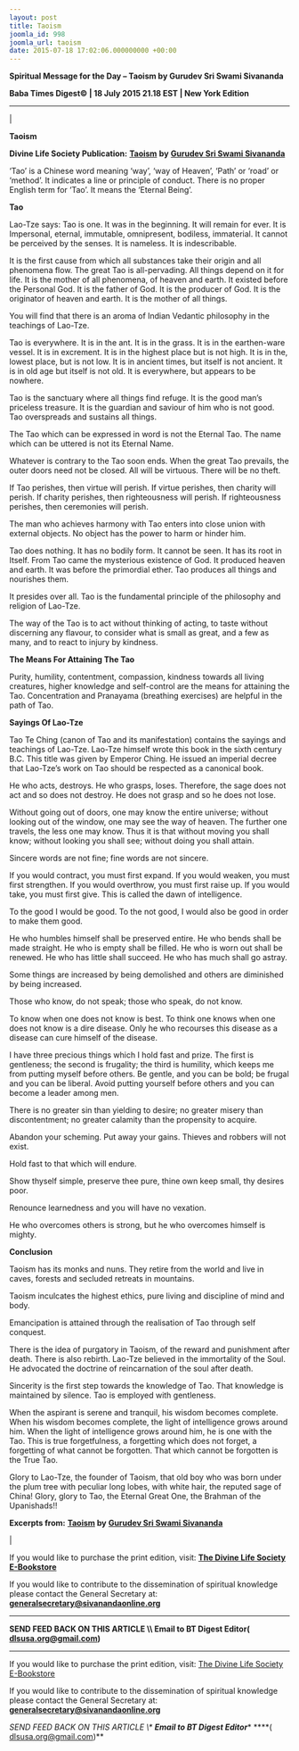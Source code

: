 ```yaml
---
layout: post
title: Taoism
joomla_id: 998
joomla_url: taoism
date: 2015-07-18 17:02:06.000000000 +00:00
---
```

  

















































**Spiritual Message for the Day – Taoism by Gurudev Sri Swami Sivananda**

 **Baba Times Digest© | 18 July 2015 21.18 EST | New York Edition**

* * *

| 

**Taoism**

**Divine Life Society Publication:** [**Taoism**](http://www.dlshq.org/religions/taoism.htm) **by** [**Gurudev Sri Swami Sivananda**](http://www.dlshq.org/saints/siva.htm)

‘Tao’ is a Chinese word meaning ‘way’, ‘way of Heaven’, ‘Path’ or ‘road’ or ‘method’. It indicates a line or principle of conduct. There is no proper English term for ‘Tao’. It means the ‘Eternal Being’.

**Tao**

Lao-Tze says: Tao is one. It was in the beginning. It will remain for ever. It is Impersonal, eternal, immutable, omnipresent, bodiless, immaterial. It cannot be perceived by the senses. It is nameless. It is indescribable.

It is the first cause from which all substances take their origin and all phenomena flow. The great Tao is all-pervading. All things depend on it for life. It is the mother of all phenomena, of heaven and earth. It existed before the Personal God. It is the father of God. It is the producer of God. It is the originator of heaven and earth. It is the mother of all things.

You will find that there is an aroma of Indian Vedantic philosophy in the teachings of Lao-Tze.

Tao is everywhere. It is in the ant. It is in the grass. It is in the earthen-ware vessel. It is in excrement. It is in the highest place but is not high. It is in the, lowest place, but is not low. It is in ancient times, but itself is not ancient. It is in old age but itself is not old. It is everywhere, but appears to be nowhere.

Tao is the sanctuary where all things find refuge. It is the good man’s priceless treasure. It is the guardian and saviour of him who is not good. Tao overspreads and sustains all things.

The Tao which can be expressed in word is not the Eternal Tao. The name which can be uttered is not its Eternal Name.

Whatever is contrary to the Tao soon ends. When the great Tao prevails, the outer doors need not be closed. All will be virtuous. There will be no theft.

If Tao perishes, then virtue will perish. If virtue perishes, then charity will perish. If charity perishes, then righteousness will perish. If righteousness perishes, then ceremonies will perish.

The man who achieves harmony with Tao enters into close union with external objects. No object has the power to harm or hinder him.

Tao does nothing. It has no bodily form. It cannot be seen. It has its root in Itself. From Tao came the mysterious existence of God. It produced heaven and earth. It was before the primordial ether. Tao produces all things and nourishes them.

It presides over all. Tao is the fundamental principle of the philosophy and religion of Lao-Tze.

The way of the Tao is to act without thinking of acting, to taste without discerning any flavour, to consider what is small as great, and a few as many, and to react to injury by kindness.

**The Means For Attaining The Tao**

Purity, humility, contentment, compassion, kindness towards all living creatures, higher knowledge and self-control are the means for attaining the Tao. Concentration and Pranayama (breathing exercises) are helpful in the path of Tao.

**Sayings Of Lao-Tze**

Tao Te Ching (canon of Tao and its manifestation) contains the sayings and teachings of Lao-Tze. Lao-Tze himself wrote this book in the sixth century B.C. This title was given by Emperor Ching. He issued an imperial decree that Lao-Tze’s work on Tao should be respected as a canonical book.

He who acts, destroys. He who grasps, loses. Therefore, the sage does not act and so does not destroy. He does not grasp and so he does not lose.

Without going out of doors, one may know the entire universe; without looking out of the window, one may see the way of heaven. The further one travels, the less one may know. Thus it is that without moving you shall know; without looking you shall see; without doing you shall attain.

Sincere words are not fine; fine words are not sincere.

If you would contract, you must first expand. If you would weaken, you must first strengthen. If you would overthrow, you must first raise up. If you would take, you must first give. This is called the dawn of intelligence.

To the good I would be good. To the not good, I would also be good in order to make them good.

He who humbles himself shall be preserved entire. He who bends shall be made straight. He who is empty shall be filled. He who is worn out shall be renewed. He who has little shall succeed. He who has much shall go astray.

Some things are increased by being demolished and others are diminished by being increased.

Those who know, do not speak; those who speak, do not know.

To know when one does not know is best. To think one knows when one does not know is a dire disease. Only he who recourses this disease as a disease can cure himself of the disease.

I have three precious things which I hold fast and prize. The first is gentleness; the second is frugality; the third is humility, which keeps me from putting myself before others. Be gentle, and you can be bold; be frugal and you can be liberal. Avoid putting yourself before others and you can become a leader among men.

There is no greater sin than yielding to desire; no greater misery than discontentment; no greater calamity than the propensity to acquire.

Abandon your scheming. Put away your gains. Thieves and robbers will not exist.

Hold fast to that which will endure.

Show thyself simple, preserve thee pure, thine own keep small, thy desires poor.

Renounce learnedness and you will have no vexation.

He who overcomes others is strong, but he who overcomes himself is mighty.

**Conclusion**

Taoism has its monks and nuns. They retire from the world and live in caves, forests and secluded retreats in mountains.

Taoism inculcates the highest ethics, pure living and discipline of mind and body.

Emancipation is attained through the realisation of Tao through self conquest.

There is the idea of purgatory in Taoism, of the reward and punishment after death. There is also rebirth. Lao-Tze believed in the immortality of the Soul. He advocated the doctrine of reincarnation of the soul after death.

Sincerity is the first step towards the knowledge of Tao. That knowledge is maintained by silence. Tao is employed with gentleness.

When the aspirant is serene and tranquil, his wisdom becomes complete. When his wisdom becomes complete, the light of intelligence grows around him. When the light of intelligence grows around him, he is one with the Tao. This is true forgetfulness, a forgetting which does not forget, a forgetting of what cannot be forgotten. That which cannot be forgotten is the True Tao.

Glory to Lao-Tze, the founder of Taoism, that old boy who was born under the plum tree with peculiar long lobes, with white hair, the reputed sage of China! Glory, glory to Tao, the Eternal Great One, the Brahman of the Upanishads!!



**Excerpts from:** **[Taoism](http://www.dlshq.org/religions/taoism.htm) by** [**Gurudev Sri Swami Sivananda**](http://www.dlshq.org/saints/siva.htm)

 |

If you would like to purchase the print edition, visit: **[The Divine Life Society E-Bookstore](http://www.dlshq.org/download/download.htm)**

If you would like to contribute to the dissemination of spiritual knowledge please contact the General Secretary at: [](mailto:%20%3Cscript%20type=%27text/javascript%27%3E%20%3C%21--%20var%20prefix%20=%20%27ma%27%20+%20%27il%27%20+%20%27to%27;%20var%20path%20=%20%27hr%27%20+%20%27ef%27%20+%20%27=%27;%20var%20addy57016%20=%20%27generalsecretary%27%20+%20%27@%27;%20addy57016%20=%20addy57016%20+%20%27sivanandaonline%27%20+%20%27.%27%20+%20%27org%27;%20document.write%28%27%3Ca%20%27%20+%20path%20+%20%27%5C%27%27%20+%20prefix%20+%20%27:%27%20+%20addy57016%20+%20%27%5C%27%3E%27%29;%20document.write%28addy57016%29;%20document.write%28%27%3C%5C/a%3E%27%29;%20//--%3E%5Cn%20%3C/script%3E%3Cscript%20type=%27text/javascript%27%3E%20%3C%21--%20document.write%28%27%3Cspan%20style=%5C%27display:%20none;%5C%27%3E%27%29;%20//--%3E%20%3C/script%3EThis%20email%20address%20is%20being%20protected%20from%20spambots.%20You%20need%20JavaScript%20enabled%20to%20view%20it.%20%3Cscript%20type=%27text/javascript%27%3E%20%3C%21--%20document.write%28%27%3C/%27%29;%20document.write%28%27span%3E%27%29;%20//--%3E%20%3C/script%3E?subject=Contribution%20to%20Dissemination%20of%20Spiritual%20Knowledge) **generalsecretary@sivanandaonline.org**

****

**SEND FEED BACK ON THIS ARTICLE \\\ Email to BT Digest Editor[](mailto:%20%3Cscript%20type=%27text/javascript%27%3E%20%3C%21--%20var%20prefix%20=%20%27ma%27%20+%20%27il%27%20+%20%27to%27;%20var%20path%20=%20%27hr%27%20+%20%27ef%27%20+%20%27=%27;%20var%20addy72654%20=%20%27dlsusa.org%27%20+%20%27@%27;%20addy72654%20=%20addy72654%20+%20%27gmail%27%20+%20%27.%27%20+%20%27com%27;%20document.write%28%27%3Ca%20%27%20+%20path%20+%20%27%5C%27%27%20+%20prefix%20+%20%27:%27%20+%20addy72654%20+%20%27%5C%27%3E%27%29;%20document.write%28addy72654%29;%20document.write%28%27%3C%5C/a%3E%27%29;%20//--%3E%5Cn%20%3C/script%3E%3Cscript%20type=%27text/javascript%27%3E%20%3C%21--%20document.write%28%27%3Cspan%20style=%5C%27display:%20none;%5C%27%3E%27%29;%20//--%3E%20%3C/script%3EThis%20email%20address%20is%20being%20protected%20from%20spambots.%20You%20need%20JavaScript%20enabled%20to%20view%20it.%20%3Cscript%20type=%27text/javascript%27%3E%20%3C%21--%20document.write%28%27%3C/%27%29;%20document.write%28%27span%3E%27%29;%20//--%3E%20%3C/script%3E?subject=DLS%20Posts)( [dlsusa.org@gmail.com](mailto:dlsusa.org@gmail.com))**



* * *



  

If you would like to purchase the print edition, visit: [The Divine Life Society E-Bookstore](http://www.dlshq.org/download/download.htm)

If you would like to contribute to the dissemination of spiritual knowledge please contact the General Secretary at: **[generalsecretary@sivanandaonline.org](mailto:generalsecretary@sivanandaonline.org)**

**SEND FEED BACK ON THIS ARTICLE \\\**  **Email to BT Digest Editor**** [](mailto:%20%3Cscript%20type=%27text/javascript%27%3E%20%3C%21--%20var%20prefix%20=%20%27ma%27%20+%20%27il%27%20+%20%27to%27;%20var%20path%20=%20%27hr%27%20+%20%27ef%27%20+%20%27=%27;%20var%20addy72654%20=%20%27dlsusa.org%27%20+%20%27@%27;%20addy72654%20=%20addy72654%20+%20%27gmail%27%20+%20%27.%27%20+%20%27com%27;%20document.write%28%27%3Ca%20%27%20+%20path%20+%20%27%5C%27%27%20+%20prefix%20+%20%27:%27%20+%20addy72654%20+%20%27%5C%27%3E%27%29;%20document.write%28addy72654%29;%20document.write%28%27%3C%5C/a%3E%27%29;%20//--%3E%5Cn%20%3C/script%3E%3Cscript%20type=%27text/javascript%27%3E%20%3C%21--%20document.write%28%27%3Cspan%20style=%5C%27display:%20none;%5C%27%3E%27%29;%20//--%3E%20%3C/script%3EThis%20email%20address%20is%20being%20protected%20from%20spambots.%20You%20need%20JavaScript%20enabled%20to%20view%20it.%20%3Cscript%20type=%27text/javascript%27%3E%20%3C%21--%20document.write%28%27%3C/%27%29;%20document.write%28%27span%3E%27%29;%20//--%3E%20%3C/script%3E?subject=DLS%20Posts)****( [dlsusa.org@gmail.com](mailto:dlsusa.org@gmail.com))**  
